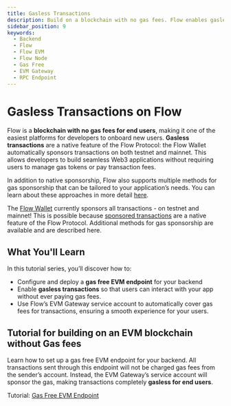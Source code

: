 ```yaml
---
title: Gasless Transactions
description: Build on a blockchain with no gas fees. Flow enables gasless transactions natively, letting developers build apps without user transaction costs.
sidebar_position: 9
keywords:
  - Backend
  - Flow
  - Flow EVM
  - Flow Node
  - Gas Free
  - EVM Gateway
  - RPC Endpoint
---
```


# Gasless Transactions on Flow

Flow is a **blockchain with no gas fees for end users**, making it one of the easiest platforms for developers to onboard new users. **Gasless transactions** are a native feature of the Flow Protocol: the Flow Wallet automatically sponsors transactions on both testnet and mainnet. This allows developers to build seamless Web3 applications without requiring users to manage gas tokens or pay transaction fees.

In addition to native sponsorship, Flow also supports multiple methods for gas sponsorship that can be tailored to your application’s needs. You can learn about these approaches in more detail [here].

The [Flow Wallet] currently sponsors all transactions - on testnet and mainnet! This is possible because [sponsored transactions] are a native feature of the Flow Protocol. Additional methods for gas sponsorship are available and are described here.

## What You'll Learn

In this tutorial series, you’ll discover how to:

- Configure and deploy a **gas free EVM endpoint** for your backend
- Enable **gasless transactions** so that users can interact with your app without ever paying gas fees.
- Use Flow’s EVM Gateway service account to automatically cover gas fees for transactions, ensuring a smooth experience for your users.


## Tutorial for building on an EVM blockchain without Gas fees

Learn how to set up a gas free EVM endpoint for your backend. All transactions sent through this endpoint will not be charged gas fees from the sender’s account. Instead, the EVM Gateway’s service account will sponsor the gas, making transactions completely **gasless for end users**.

Tutorial: [Gas Free EVM Endpoint] 

[Flow Wallet]: https://wallet.flow.com/
[sponsored transactions]: ../../build/cadence/advanced-concepts/account-abstraction#sponsored-transactions
[Gas Free EVM Endpoint]: ./sponsored-transactions-evm-endpoint.md
[here]: https://developers.flow.com/build/cadence/advanced-concepts/account-abstraction#sponsored-transactions
